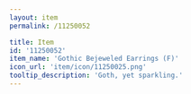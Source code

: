 ```yaml
---
layout: item
permalink: /11250052

title: Item
id: '11250052'
item_name: 'Gothic Bejeweled Earrings (F)'
icon_url: 'item/icon/11250025.png'
tooltip_description: 'Goth, yet sparkling.'
---
```


